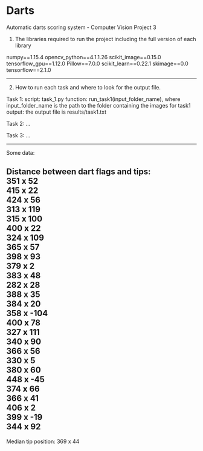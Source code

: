 # Darts
Automatic darts scoring system - Computer Vision Project 3

1. The libraries required to run the project including the full version of each library

numpy==1.15.4
opencv_python==4.1.1.26
scikit_image==0.15.0
tensorflow_gpu==1.12.0
Pillow==7.0.0
scikit_learn==0.22.1
skimage==0.0
tensorflow==2.1.0

---
2. How to run each task and where to look for the output file.

Task 1: 
script: task_1.py
function: run_task1(input_folder_name), where input_folder_name is the path to the folder containing the images for task1
output: the output file is results/task1.txt

Task 2: ...

Task 3: ...

---
Some data:

Distance between dart flags and tips:\
351 x 52\
415 x 22\
424 x 56\
313 x 119\
315 x 100\
400 x 22\
324 x 109\
365 x 57\
398 x 93\
379 x 2\
383 x 48\
282 x 28\
388 x 35\
384 x 20\
358 x -104\
400 x 78\
327 x 111\
340 x 90\
366 x 56\
330 x 5\
380 x 60\
448 x -45\
374 x 66\
366 x 41\
406 x 2\
399 x -19\
344 x 92
---
Median tip position:
369 x 44
